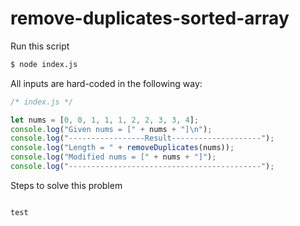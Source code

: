 # remove-duplicates-sorted-array

Run this script

```bash
$ node index.js
```
All inputs are hard-coded in the following way:

```javascript
/* index.js */

let nums = [0, 0, 1, 1, 1, 2, 2, 3, 3, 4];
console.log("Given nums = [" + nums + "]\n");
console.log("-----------------Result--------------------");
console.log("Length = " + removeDuplicates(nums));
console.log("Modified nums = [" + nums + "]");
console.log("-------------------------------------------");

```
Steps to solve this problem

```text

test

```
